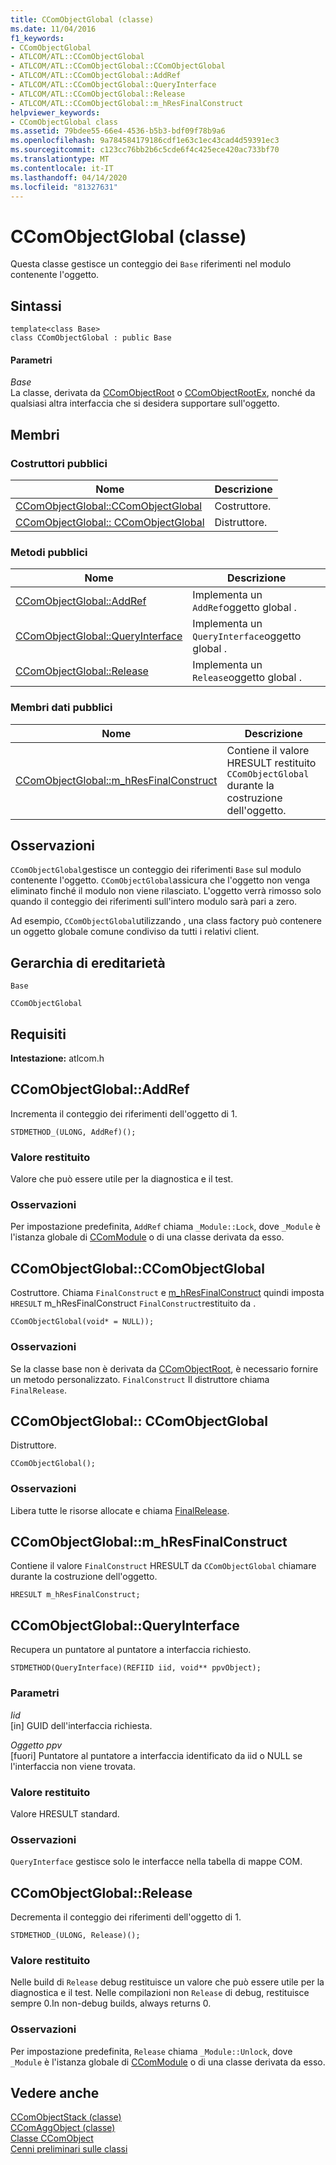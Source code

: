 ```yaml
---
title: CComObjectGlobal (classe)
ms.date: 11/04/2016
f1_keywords:
- CComObjectGlobal
- ATLCOM/ATL::CComObjectGlobal
- ATLCOM/ATL::CComObjectGlobal::CComObjectGlobal
- ATLCOM/ATL::CComObjectGlobal::AddRef
- ATLCOM/ATL::CComObjectGlobal::QueryInterface
- ATLCOM/ATL::CComObjectGlobal::Release
- ATLCOM/ATL::CComObjectGlobal::m_hResFinalConstruct
helpviewer_keywords:
- CComObjectGlobal class
ms.assetid: 79bdee55-66e4-4536-b5b3-bdf09f78b9a6
ms.openlocfilehash: 9a784584179186cdf1e63c1ec43cad4d59391ec3
ms.sourcegitcommit: c123cc76bb2b6c5cde6f4c425ece420ac733bf70
ms.translationtype: MT
ms.contentlocale: it-IT
ms.lasthandoff: 04/14/2020
ms.locfileid: "81327631"
---
```

# <a name="ccomobjectglobal-class"></a>CComObjectGlobal (classe)

Questa classe gestisce un conteggio dei `Base` riferimenti nel modulo contenente l'oggetto.

## <a name="syntax"></a>Sintassi

```
template<class Base>
class CComObjectGlobal : public Base
```

#### <a name="parameters"></a>Parametri

*Base*<br/>
La classe, derivata da [CComObjectRoot](../../atl/reference/ccomobjectroot-class.md) o [CComObjectRootEx](../../atl/reference/ccomobjectrootex-class.md), nonché da qualsiasi altra interfaccia che si desidera supportare sull'oggetto.

## <a name="members"></a>Membri

### <a name="public-constructors"></a>Costruttori pubblici

|Nome|Descrizione|
|----------|-----------------|
|[CComObjectGlobal::CComObjectGlobal](#ccomobjectglobal)|Costruttore.|
|[CComObjectGlobal:: CComObjectGlobal](#dtor)|Distruttore.|

### <a name="public-methods"></a>Metodi pubblici

|Nome|Descrizione|
|----------|-----------------|
|[CComObjectGlobal::AddRef](#addref)|Implementa un `AddRef`oggetto global .|
|[CComObjectGlobal::QueryInterface](#queryinterface)|Implementa un `QueryInterface`oggetto global .|
|[CComObjectGlobal::Release](#release)|Implementa un `Release`oggetto global .|

### <a name="public-data-members"></a>Membri dati pubblici

|Nome|Descrizione|
|----------|-----------------|
|[CComObjectGlobal::m_hResFinalConstruct](#m_hresfinalconstruct)|Contiene il valore HRESULT restituito `CComObjectGlobal` durante la costruzione dell'oggetto.|

## <a name="remarks"></a>Osservazioni

`CComObjectGlobal`gestisce un conteggio dei riferimenti `Base` sul modulo contenente l'oggetto. `CComObjectGlobal`assicura che l'oggetto non venga eliminato finché il modulo non viene rilasciato. L'oggetto verrà rimosso solo quando il conteggio dei riferimenti sull'intero modulo sarà pari a zero.

Ad esempio, `CComObjectGlobal`utilizzando , una class factory può contenere un oggetto globale comune condiviso da tutti i relativi client.

## <a name="inheritance-hierarchy"></a>Gerarchia di ereditarietà

`Base`

`CComObjectGlobal`

## <a name="requirements"></a>Requisiti

**Intestazione:** atlcom.h

## <a name="ccomobjectglobaladdref"></a><a name="addref"></a>CComObjectGlobal::AddRef

Incrementa il conteggio dei riferimenti dell'oggetto di 1.

```
STDMETHOD_(ULONG, AddRef)();
```

### <a name="return-value"></a>Valore restituito

Valore che può essere utile per la diagnostica e il test.

### <a name="remarks"></a>Osservazioni

Per impostazione predefinita, `AddRef` chiama `_Module::Lock`, dove `_Module` è l'istanza globale di [CComModule](../../atl/reference/ccommodule-class.md) o di una classe derivata da esso.

## <a name="ccomobjectglobalccomobjectglobal"></a><a name="ccomobjectglobal"></a>CComObjectGlobal::CComObjectGlobal

Costruttore. Chiama `FinalConstruct` e [m_hResFinalConstruct](#m_hresfinalconstruct) quindi imposta `HRESULT` m_hResFinalConstruct `FinalConstruct`restituito da .

```
CComObjectGlobal(void* = NULL));
```

### <a name="remarks"></a>Osservazioni

Se la classe base non è derivata da [CComObjectRoot](../../atl/reference/ccomobjectroot-class.md), è necessario fornire un metodo personalizzato. `FinalConstruct` Il distruttore chiama `FinalRelease`.

## <a name="ccomobjectglobalccomobjectglobal"></a><a name="dtor"></a>CComObjectGlobal:: CComObjectGlobal

Distruttore.

```
CComObjectGlobal();
```

### <a name="remarks"></a>Osservazioni

Libera tutte le risorse allocate e chiama [FinalRelease](ccomobjectrootex-class.md#finalrelease).

## <a name="ccomobjectglobalm_hresfinalconstruct"></a><a name="m_hresfinalconstruct"></a>CComObjectGlobal::m_hResFinalConstruct

Contiene il valore `FinalConstruct` HRESULT da `CComObjectGlobal` chiamare durante la costruzione dell'oggetto.

```
HRESULT m_hResFinalConstruct;
```

## <a name="ccomobjectglobalqueryinterface"></a><a name="queryinterface"></a>CComObjectGlobal::QueryInterface

Recupera un puntatore al puntatore a interfaccia richiesto.

```
STDMETHOD(QueryInterface)(REFIID iid, void** ppvObject);
```

### <a name="parameters"></a>Parametri

*Iid*<br/>
[in] GUID dell'interfaccia richiesta.

*Oggetto ppv*<br/>
[fuori] Puntatore al puntatore a interfaccia identificato da iid o NULL se l'interfaccia non viene trovata.

### <a name="return-value"></a>Valore restituito

Valore HRESULT standard.

### <a name="remarks"></a>Osservazioni

`QueryInterface` gestisce solo le interfacce nella tabella di mappe COM.

## <a name="ccomobjectglobalrelease"></a><a name="release"></a>CComObjectGlobal::Release

Decrementa il conteggio dei riferimenti dell'oggetto di 1.

```
STDMETHOD_(ULONG, Release)();
```

### <a name="return-value"></a>Valore restituito

Nelle build di `Release` debug restituisce un valore che può essere utile per la diagnostica e il test. Nelle compilazioni non `Release` di debug, restituisce sempre 0.In non-debug builds, always returns 0.

### <a name="remarks"></a>Osservazioni

Per impostazione predefinita, `Release` chiama `_Module::Unlock`, dove `_Module` è l'istanza globale di [CComModule](../../atl/reference/ccommodule-class.md) o di una classe derivata da esso.

## <a name="see-also"></a>Vedere anche

[CComObjectStack (classe)](../../atl/reference/ccomobjectstack-class.md)<br/>
[CComAggObject (classe)](../../atl/reference/ccomaggobject-class.md)<br/>
[Classe CComObject](../../atl/reference/ccomobject-class.md)<br/>
[Cenni preliminari sulle classi](../../atl/atl-class-overview.md)
